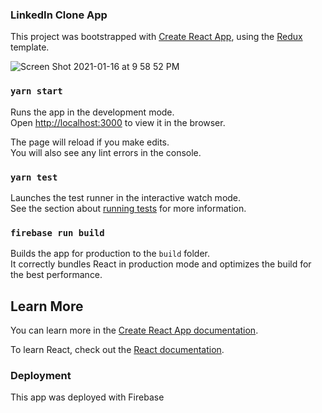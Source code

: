 
### LinkedIn Clone App

This project was bootstrapped with [Create React App](https://github.com/facebook/create-react-app), using the [Redux](https://redux.js.org/) template.

![Screen Shot 2021-01-16 at 9 58 52 PM](https://user-images.githubusercontent.com/59614789/104829848-1056a180-5846-11eb-982a-efe4e7f01d75.png)

### `yarn start`

Runs the app in the development mode.<br />
Open [http://localhost:3000](http://localhost:3000) to view it in the browser.

The page will reload if you make edits.<br />
You will also see any lint errors in the console.

### `yarn test`

Launches the test runner in the interactive watch mode.<br />
See the section about [running tests](https://facebook.github.io/create-react-app/docs/running-tests) for more information.

### `firebase run build`

Builds the app for production to the `build` folder.<br />
It correctly bundles React in production mode and optimizes the build for the best performance.

## Learn More

You can learn more in the [Create React App documentation](https://facebook.github.io/create-react-app/docs/getting-started).

To learn React, check out the [React documentation](https://reactjs.org/).

### Deployment

This app was deployed with Firebase

